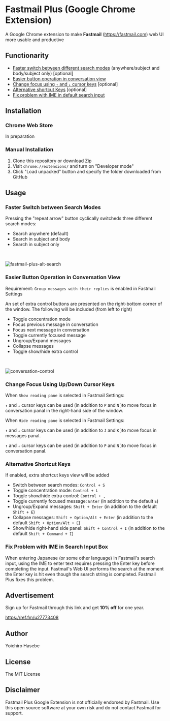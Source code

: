 # Fastmail Plus (Google Chrome Extension)

A Google Chrome extension to make **Fastmail** (https://fastmail.com) web UI more usable and productive

## Functionarity

- [Faster switch between different search modes](#faster-switch-between-search-modes) (anywhere/subject and body/subject only) \[optional\]
- [Easier button operation in conversation view](#easier-button-operation-in-conversation-view) 
- [Change focus using `↑` and `↓` cursor keys](#change-focus-using-updown-cursor-keys) \[optional\]
- [Alternative shortcut Keys](#alternative-shortcut-keys) \[optional\]
- [Fix problem with IME in default search input](#fix-problem-with-ime-in-search-input-box)

## Installation

### Chrome Web Store

In preparation

### Manual Installation

1. Clone this repository or download Zip
2. Visit `chrome://extensions/` and turn on "Developer mode"
3. Click "Load unpacked" button and specify the folder downloaded from GitHub

## Usage

### Faster Switch between Search Modes

Pressing the "repeat arrow" button cyclically switcheds three different search modes:

- Search anywhere (default)
- Search in subject and body
- Search in subject only

<br />

![fastmail-plus-alt-search](https://user-images.githubusercontent.com/18207/156918109-aeef285c-1f15-4bd6-9cfe-c22a2b954a36.gif)

### Easier Button Operation in Conversation View

Requirement: `Group messages with their replies` is enabled in Fastmail Settings

An set of extra control buttons are presented on the right-bottom corner of the window. The following will be included (from left to right)

- Toggle concentration mode
- Focus previous message in conversation
- Focus next message in conversation
- Toggle currently focused message
- Ungroup/Expand messages
- Collapse messages
- Toggle show/hide extra control

<br />

![conversation-control](https://user-images.githubusercontent.com/18207/156918099-274bb6ea-aa2f-4202-9ce9-7923e3ca0c61.gif)

### Change Focus Using Up/Down Cursor Keys

When `Show reading pane` is selected in Fastmail Settings:

`↑` and `↓` cursor keys can be used (in addition to `P` and `N` )to move focus in conversation panal in the right-hand side of the window.

When `Hide reading pane` is selected in Fastmail Settings:

`↑` and `↓` cursor keys can be used (in addition to `J` and `K` )to move focus in messages panal.

`↑` and `↓` cursor keys can be used (in addition to `P` and `N` )to move focus in conversation panal.

### Alternative Shortcut Keys

If enabled, extra shortcut keys view will be added

- Switch between search modes: `Control + S`
- Toggle concentration mode: `Control + L`
- Toggle show/hide extra control: `Control + ,`
- Toggle currently focused message: `Enter` (in addition to the default `E`)
- Ungroup/Expand messages: `Shift + Enter` (in addition to the default `Shift + E`)
- Collapse messages: `Shift + Option/Alt + Enter` (in addition to the default `Shift + Option/Alt + E`)
- Show/hide right-hand side panel: `Shift + Control + I` (in addition to the default `Shift + Command + I`)

### Fix Problem with IME in Search Input Box

When entering Japanese (or some other language) in Fastmail's search input, using the IME to enter text requires pressing the Enter key before completing the input. Fastmail's Web UI performs the search at the moment the Enter key is hit even though the search string is completed. Fastmail Plus fixes this problem.

## Advertisement

Sign up for Fastmail through this link and get **10% off** for one year.

https://ref.fm/u27773408

## Author

Yoichiro Hasebe

## License

The MIT License

## Disclaimer

Fastmail Plus Google Extension is not officially endorsed by Fastmail. Use this open source software at your own risk and do not contact Fastmail for support.
